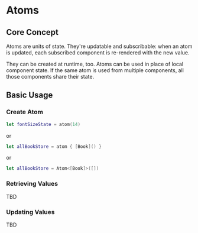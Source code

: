 # Atoms

## Core Concept

Atoms are units of state. They're updatable and subscribable: when an atom is updated, each subscribed component is re-rendered with the new value. 

They can be created at runtime, too. Atoms can be used in place of local component state. If the same atom is used  from multiple components, all those components share their state.

## Basic Usage

### Create Atom

```swift
let fontSizeState = atom(14)
```

or

```swift
let allBookStore = atom { [Book]() }
```

or

```swift
let allBookStore = Atom<[Book]>([])
```

### Retrieving Values

TBD

### Updating Values
TBD

